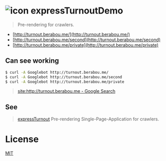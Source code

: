 # ![icon][.svg] expressTurnoutDemo

> Pre-rendering for crawlers.

* [http://turnout.berabou.me/](http://turnout.berabou.me/)
* [http://turnout.berabou.me/second](http://turnout.berabou.me/second)
* [http://turnout.berabou.me/private](http://turnout.berabou.me/private)

## Can see working
```bash
$ curl -A Googlebot http://turnout.berabou.me/
$ curl -A Googlebot http://turnout.berabou.me/second
$ curl -A Googlebot http://turnout.berabou.me/private
```

> [site:http://turnout.berabou.me - Google Search](https://google.com/search?q=site:http:%2F%2Fturnout.berabou.me)

## See
> [expressTurnout](https://github.com/59naga/express-turnout) Pre-rendering Single-Page-Application for crawlers. 

License
===
[MIT][License]

[License]: 59naga.mit-license.org

[.svg]: https://cdn.rawgit.com/59naga/express-turnout/master/.svg